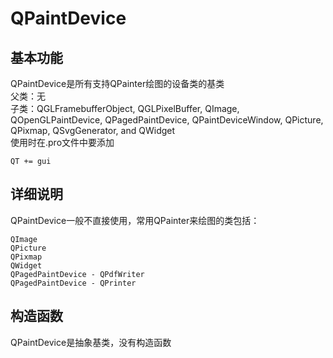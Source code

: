 # QPaintDevice

## 基本功能
QPaintDevice是所有支持QPainter绘图的设备类的基类  
父类：无  
子类：QGLFramebufferObject, QGLPixelBuffer, QImage, QOpenGLPaintDevice, QPagedPaintDevice, QPaintDeviceWindow, QPicture, QPixmap, QSvgGenerator, and QWidget  
使用时在.pro文件中要添加  
```
QT += gui
```


## 详细说明
QPaintDevice一般不直接使用，常用QPainter来绘图的类包括：
```
QImage
QPicture
QPixmap
QWidget
QPagedPaintDevice - QPdfWriter
QPagedPaintDevice - QPrinter
```


## 构造函数
QPaintDevice是抽象基类，没有构造函数  